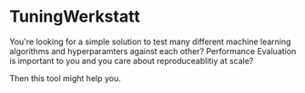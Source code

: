 # TuningWerkstatt

You're looking for a simple solution to test many different machine learning algorithms and hyperparamters against each other?
Performance Evaluation is important to you and you care about reproduceablitiy at scale?

Then this tool might help you.
